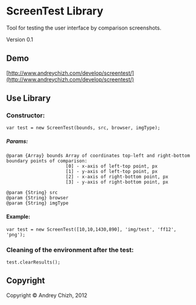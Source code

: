 # ScreenTest Library
Tool for testing the user interface by comparison screenshots.

Version 0.1

## Demo
[http://www.andreychizh.com/develop/screentest/](http://www.andreychizh.com/develop/screentest/)

## Use Library
### Constructor:

    var test = new ScreenTest(bounds, src, browser, imgType);
    
##### Params:   
    
    @param {Array} bounds Array of coordinates top-left and right-bottom boundary points of comparison:
                          [0] - x-axis of left-top point, px
                          [1] - y-axis of left-top point, px
                          [2] - x-axis of right-bottom point, px
                          [3] - y-axis of right-bottom point, px
 
    @param {String} src
    @param {String} browser
    @param {String} imgType

#### Example:

    var test = new ScreenTest([10,10,1430,890], 'img/test', 'ff12', 'png');
    
### Cleaning of the environment after the test: 
    test.clearResults();

## Copyright
Copyright © Andrey Chizh, 2012